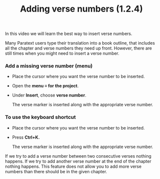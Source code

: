 ﻿---
title: Adding verse numbers (1.2.4)
---
In this video we will learn the best way to insert verse numbers.

Many Paratext users type their translation into a book outline, that includes all the chapter and verse numbers they need up front. However, there are still times when you might need to insert a verse number.

### Add a missing verse number (menu)

- Place the cursor where you want the verse number to be inserted.
- Open the **menu ≡ for the project**.
- Under **Insert**, choose **verse number**.

    The verse marker is inserted along with the appropriate verse number.

### To use the keyboard shortcut

- Place the cursor where you want the verse number to be inserted.
- Press **Ctrl+K.**

    The verse marker is inserted along with the appropriate verse number.

If we try to add a verse number between two consecutive verses nothing happens. If we try to add another verse number at the end of the chapter nothing happens. This feature does not allow you to add more verse numbers than there should be in the given chapter.

